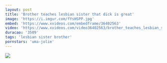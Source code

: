 ```yaml
---
layout: post
title: 'Brother teaches lesbian sister that dick is great'
image: 'https://i.imgur.com/fYsHSPP.jpg'
embed: 'https://www.xvideos.com/embedframe/36402563'
video: 'https://www.xvideos.com/video36402563/brother_teaches_lesbian_sister_that_dick_is_great'
duracao: '3509'
tags: 'lesbian sister brother'
pornstars: 'uma-jolie'
---
```

<a href="{{ page.url | prepend: site.baseurl | prepend: site.url }}"><img src="{{ page.image }}" /></a>
